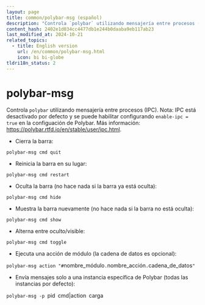 ```yaml
---
layout: page
title: common/polybar-msg (español)
description: "Controla `polybar` utilizando mensajería entre procesos (IPC)."
content_hash: 2402e1d034cc4477db1e244b0daaba9eb117ab23
last_modified_at: 2024-10-21
related_topics:
  - title: English version
    url: /en/common/polybar-msg.html
    icon: bi bi-globe
tldri18n_status: 2
---
```

# polybar-msg

Controla `polybar` utilizando mensajería entre procesos (IPC).
Nota: IPC está desactivado por defecto y se puede habilitar configurando `enable-ipc = true` en la configuación de Polybar.
Más información: <https://polybar.rtfd.io/en/stable/user/ipc.html>.

- Cierra la barra:

`polybar-msg cmd quit`

- Reinicia la barra en su lugar:

`polybar-msg cmd restart`

- Oculta la barra (no hace nada si la barra ya está oculta):

`polybar-msg cmd hide`

- Muestra la barra nuevamente (no hace nada si la barra no está oculta):

`polybar-msg cmd show`

- Alterna entre oculto/visible:

`polybar-msg cmd toggle`

- Ejecuta una acción de módulo (la cadena de datos es opcional):

`polybar-msg action "#`<span class="tldr-var badge badge-pill bg-dark-lm bg-white-dm text-white-lm text-dark-dm font-weight-bold">nombre_módulo</span>`.`<span class="tldr-var badge badge-pill bg-dark-lm bg-white-dm text-white-lm text-dark-dm font-weight-bold">nombre_acción</span>`.`<span class="tldr-var badge badge-pill bg-dark-lm bg-white-dm text-white-lm text-dark-dm font-weight-bold">cadena_de_datos</span>`"`

- Envía mensajes solo a una instancia específica de Polybar (todas las instancias por defecto):

`polybar-msg -p `<span class="tldr-var badge badge-pill bg-dark-lm bg-white-dm text-white-lm text-dark-dm font-weight-bold">pid</span>` `<span class="tldr-var badge badge-pill bg-dark-lm bg-white-dm text-white-lm text-dark-dm font-weight-bold">cmd|action</span>` `<span class="tldr-var badge badge-pill bg-dark-lm bg-white-dm text-white-lm text-dark-dm font-weight-bold">carga</span>
